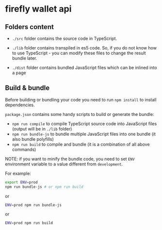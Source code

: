 # firefly wallet api

## Folders content

- `./src` folder contains the source code in TypeScript.

- `./lib` folder contains transpiled in es5 code. So, if you do not know how to use TypeScript - you can modify these files to change the result bundle later.

- `./dist` folder contains bundled JavaScript files which can be inlined into a page 

## Build & bundle

Before building or bundling your code you need to run `npm install` to install dependencies.

`package.json` contains some handy scripts to build or generate the bundle:
- `npm run compile` to compile TypeScript source code into JavaScript files (output will be in `./lib` folder)
- `npm run bundle-js` to bundle multiple JavaScript files into one bundle (it also bundle polyfills)
- `npm run build` to compile and bundle (it is a combination of all above commands)

NOTE: if you want to minify the bundle code, you need to set `ENV` environment variable to a value different from `development`.

For example:
```bash
export ENV=prod
npm run bundle-js # or npm run build
```

or

```bash
ENV=prod npm run bundle-js
```

or

```bash
ENV=prod npm run build
```
